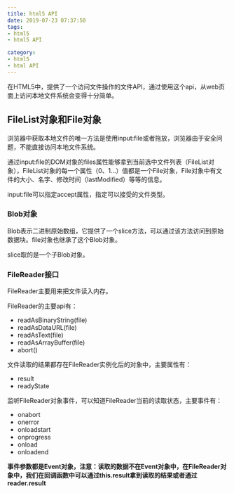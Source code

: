```yaml
---
title: html5 API
date: 2019-07-23 07:37:50
tags:
- html5
- html5 API

category:
- html5
- html API
---
```

在HTML5中，提供了一个访问文件操作的文件API，通过使用这个api，从web页面上访问本地文件系统会变得十分简单。

## FileList对象和File对象
浏览器中获取本地文件的唯一方法是使用input:file或者拖放，浏览器由于安全问题，不能直接访问本地文件系统。

通过input:file的DOM对象的files属性能够拿到当前选中文件列表（FileList对象），FileList对象的每一个属性（0、1...）值都是一个File对象，File对象中有文件的大小、名字、修改时间（lastModified）等等的信息。

input:file可以指定accept属性，指定可以接受的文件类型。

### Blob对象
Blob表示二进制原始数组，它提供了一个slice方法，可以通过该方法访问到原始数据块。file对象也继承了这个Blob对象。

slice取的是一个子Blob对象。

### FileReader接口
FileReader主要用来把文件读入内存。

FileReader的主要api有：
* readAsBinaryString(file)
* readAsDataURL(file)
* readAsText(file)
* readAsArrayBuffer(file)
* abort()

文件读取的结果都存在FileReader实例化后的对象中，主要属性有：
* result
* readyState

监听FileReader对象事件，可以知道FileReader当前的读取状态，主要事件有：
* onabort
* onerror
* onloadstart
* onprogress
* onload
* onloadend

**事件参数都是Event对象，注意：读取的数据不在Event对象中，在FileReader对象中，我们在回调函数中可以通过this.result拿到读取的结果或者通过reader.result**